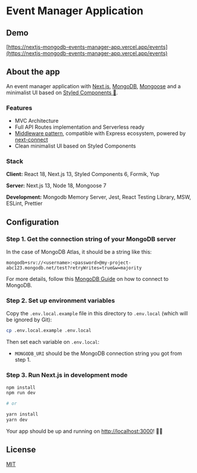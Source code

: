 # Event Manager Application

## Demo

[https://nextjs-mongodb-events-manager-app.vercel.app/events](https://nextjs-mongodb-events-manager-app.vercel.app/events)

## About the app

An event manager application with [Next.js](https://nextjs.org/), [MongoDB](https://www.mongodb.com/), [Mongoose](https://mongoosejs.com/docs/) and a minimalist UI based on [Styled Components 💅](https://styled-components.com/docs).

### Features

- MVC Architecture
- Full API Routes implementation and Serverless ready
- [Middleware pattern](https://www.patterns.dev/posts/mediator-pattern), compatible with Express ecosystem, powered by [next-connect](https://github.com/hoangvvo/next-connect#readme)
- Clean minimalist UI based on Styled Components

### Stack

**Client:** React 18, Next.js 13, Styled Components 6, Formik, Yup

**Server:** Next.js 13, Node 18, Mongoose 7

**Development:** Mongodb Memory Server, Jest, React Testing Library, MSW, ESLint, Prettier

## Configuration

### Step 1. Get the connection string of your MongoDB server

In the case of MongoDB Atlas, it should be a string like this:

```
mongodb+srv://<username>:<password>@my-project-abc123.mongodb.net/test?retryWrites=true&w=majority
```

For more details, follow this [MongoDB Guide](https://docs.mongodb.com/guides/server/drivers/) on how to connect to MongoDB.

### Step 2. Set up environment variables

Copy the `.env.local.example` file in this directory to `.env.local` (which will be ignored by Git):

```bash
cp .env.local.example .env.local
```

Then set each variable on `.env.local`:

- `MONGODB_URI` should be the MongoDB connection string you got from step 1.

### Step 3. Run Next.js in development mode

```bash
npm install
npm run dev

# or

yarn install
yarn dev
```

Your app should be up and running on [http://localhost:3000](http://localhost:3000)! 🚀✨

## License

[MIT](https://choosealicense.com/licenses/mit/)
